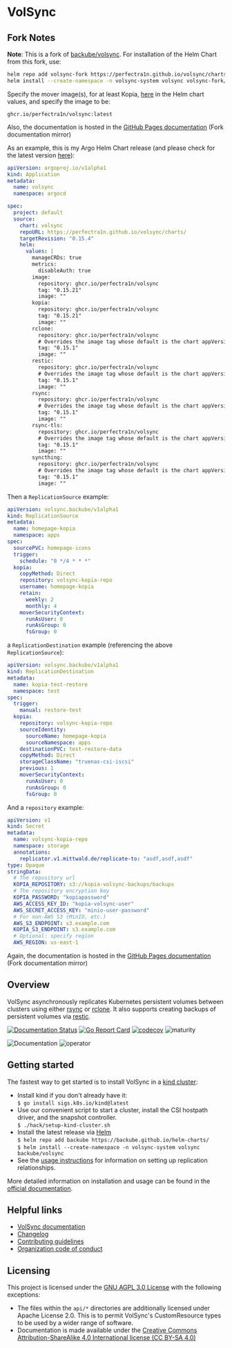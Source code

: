 # VolSync


## Fork Notes
**Note**: This is a fork of [backube/volsync](https://github.com/backube/volsync). For installation of the Helm Chart from this fork, use:
```bash
helm repo add volsync-fork https://perfectra1n.github.io/volsync/charts
helm install --create-namespace -n volsync-system volsync volsync-fork/volsync
```
Specify the mover image(s), for at least Kopia, [here](https://github.com/perfectra1n/volsync/blob/0532cc29596bc054060889fec8cd5bb263370e76/helm/volsync/values.yaml#L40) in the Helm chart values, and specify the image to be:
```
ghcr.io/perfectra1n/volsync:latest
```

Also, the documentation is hosted in the [GitHub Pages documentation](https://perfectra1n.github.io/volsync/) (Fork documentation mirror)

As an example, this is my Argo Helm Chart release (and please check for the latest version [here](https://github.com/perfectra1n/volsync/pkgs/container/volsync)):
```yaml
apiVersion: argoproj.io/v1alpha1
kind: Application
metadata:
  name: volsync
  namespace: argocd

spec:
  project: default
  source:
    chart: volsync
    repoURL: https://perfectra1n.github.io/volsync/charts/
    targetRevision: "0.15.4"
    helm:
      values: |
        manageCRDs: true
        metrics:
          disableAuth: true
        image:
          repository: ghcr.io/perfectra1n/volsync
          tag: "0.15.21"
          image: ""
        kopia:
          repository: ghcr.io/perfectra1n/volsync
          tag: "0.15.21"
          image: ""
        rclone:
          repository: ghcr.io/perfectra1n/volsync
          # Overrides the image tag whose default is the chart appVersion.
          tag: "0.15.1"
          image: ""
        restic:
          repository: ghcr.io/perfectra1n/volsync
          # Overrides the image tag whose default is the chart appVersion.
          tag: "0.15.1"
          image: ""
        rsync:
          repository: ghcr.io/perfectra1n/volsync
          # Overrides the image tag whose default is the chart appVersion.
          tag: "0.15.1"
          image: ""
        rsync-tls:
          repository: ghcr.io/perfectra1n/volsync
          # Overrides the image tag whose default is the chart appVersion.
          tag: "0.15.1"
          image: ""
        syncthing:
          repository: ghcr.io/perfectra1n/volsync
          # Overrides the image tag whose default is the chart appVersion.
          tag: "0.15.1"
          image: ""
```

Then a `ReplicationSource` example:
```yaml
apiVersion: volsync.backube/v1alpha1
kind: ReplicationSource
metadata:
  name: homepage-kopia
  namespace: apps
spec:
  sourcePVC: homepage-icons
  trigger:
    schedule: "0 */4 * * *"
  kopia:
    copyMethod: Direct
    repository: volsync-kopia-repo
    username: homepage-kopia
    retain:
      weekly: 2
      monthly: 4
    moverSecurityContext:
      runAsUser: 0
      runAsGroup: 0
      fsGroup: 0
```

a `ReplicationDestination` example (referencing the above `ReplicationSource`):
```yaml
apiVersion: volsync.backube/v1alpha1
kind: ReplicationDestination
metadata:
  name: kopia-test-restore
  namespace: test
spec:
  trigger:
    manual: restore-test
  kopia:
    repository: volsync-kopia-repo
    sourceIdentity:
      sourceName: homepage-kopia
      sourceNamespace: apps
    destinationPVC: test-restore-data
    copyMethod: Direct
    storageClassName: "truenas-csi-iscsi"
    previous: 1
    moverSecurityContext:
      runAsUser: 0
      runAsGroup: 0
      fsGroup: 0
```

And a `repository` example:
```yaml
apiVersion: v1
kind: Secret
metadata:
  name: volsync-kopia-repo
  namespace: storage
  annotations:
    replicator.v1.mittwald.de/replicate-to: "asdf,asdf,asdf"
type: Opaque
stringData:
  # The repository url
  KOPIA_REPOSITORY: s3://kopia-volsync-backups/backups
  # The repository encryption key
  KOPIA_PASSWORD: "kopiapassword"
  AWS_ACCESS_KEY_ID: "kopia-volsync-user"
  AWS_SECRET_ACCESS_KEY: "minio-user-password"
  # For non-AWS S3 (MinIO, etc.)
  AWS_S3_ENDPOINT: s3.example.com
  KOPIA_S3_ENDPOINT: s3.example.com
  # Optional: specify region
  AWS_REGION: us-east-1

```

Again, the documentation is hosted in the [GitHub Pages documentation](https://perfectra1n.github.io/volsync/) (Fork documentation mirror)

## Overview
VolSync asynchronously replicates Kubernetes persistent volumes between clusters
using either [rsync](https://rsync.samba.org/) or [rclone](https://rclone.org/).
It also supports creating backups of persistent volumes via
[restic](https://restic.net/).

[![Documentation
Status](https://readthedocs.org/projects/volsync/badge/?version=latest)](https://volsync.readthedocs.io/en/latest/?badge=latest)
[![Go Report
Card](https://goreportcard.com/badge/github.com/backube/volsync)](https://goreportcard.com/report/github.com/backube/volsync)
[![codecov](https://codecov.io/gh/backube/volsync/branch/main/graph/badge.svg)](https://codecov.io/gh/backube/volsync)
![maturity](https://img.shields.io/static/v1?label=maturity&message=alpha&color=red)

![Documentation](https://github.com/backube/volsync/workflows/Documentation/badge.svg)
![operator](https://github.com/backube/volsync/workflows/operator/badge.svg)

## Getting started

The fastest way to get started is to install VolSync in a [kind
cluster](https://kind.sigs.k8s.io/):

* Install kind if you don't already have it:  
  `$ go install sigs.k8s.io/kind@latest`
* Use our convenient script to start a cluster, install the CSI hostpath driver,
  and the snapshot controller.  
  `$ ./hack/setup-kind-cluster.sh`
* Install the latest release via [Helm](https://helm.sh/)  
  `$ helm repo add backube https://backube.github.io/helm-charts/`  
  `$ helm install --create-namespace -n volsync-system volsync backube/volsync`
* See the [usage
  instructions](https://volsync.readthedocs.io/en/stable/usage/index.html) for
  information on setting up replication relationships.

More detailed information on installation and usage can be found in the
[official documentation](https://volsync.readthedocs.io/).

## Helpful links

* [VolSync documentation](https://volsync.readthedocs.io)
* [Changelog](CHANGELOG.md)
* [Contributing guidelines](https://github.com/backube/.github/blob/master/CONTRIBUTING.md)
* [Organization code of conduct](https://github.com/backube/.github/blob/master/CODE_OF_CONDUCT.md)

## Licensing

This project is licensed under the [GNU AGPL 3.0 License](LICENSE) with the following
exceptions:

* The files within the `api/*` directories are additionally licensed under
  Apache License 2.0. This is to permit VolSync's CustomResource types to be used
  by a wider range of software.
* Documentation is made available under the [Creative Commons
  Attribution-ShareAlike 4.0 International license (CC BY-SA
  4.0)](https://creativecommons.org/licenses/by-sa/4.0/)
